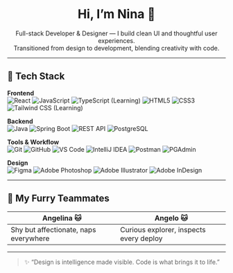 <h1 align="center">Hi, I’m Nina 🌸</h1>
<p align="center">
  Full-stack Developer & Designer — I build clean UI and thoughtful user experiences.<br/>
  Transitioned from design to development, blending creativity with code.
</p>

---

## 🔧 Tech Stack

**Frontend**  
![React](https://img.shields.io/badge/React-61DAFB?logo=react&logoColor=000&style=for-the-badge)
![JavaScript](https://img.shields.io/badge/JavaScript-F7DF1E?logo=javascript&logoColor=000&style=for-the-badge)
![TypeScript (Learning)](https://img.shields.io/badge/TypeScript-Learning-3178C6?logo=typescript&logoColor=fff&style=for-the-badge)
![HTML5](https://img.shields.io/badge/HTML5-E34F26?logo=html5&logoColor=fff&style=for-the-badge)
![CSS3](https://img.shields.io/badge/CSS3-1572B6?logo=css3&logoColor=fff&style=for-the-badge)
![Tailwind CSS (Learning)](https://img.shields.io/badge/TailwindCSS-Learning-06B6D4?logo=tailwindcss&logoColor=fff&style=for-the-badge)

**Backend**  
![Java](https://img.shields.io/badge/Java-ED8B00?logo=java&logoColor=fff&style=for-the-badge)
![Spring Boot](https://img.shields.io/badge/Spring%20Boot-6DB33F?logo=springboot&logoColor=fff&style=for-the-badge)
![REST API](https://img.shields.io/badge/REST-000000?logo=swagger&logoColor=fff&style=for-the-badge)
![PostgreSQL](https://img.shields.io/badge/PostgreSQL-4169E1?logo=postgresql&logoColor=fff&style=for-the-badge)

**Tools & Workflow**  
![Git](https://img.shields.io/badge/Git-F05032?logo=git&logoColor=fff&style=for-the-badge)
![GitHub](https://img.shields.io/badge/GitHub-181717?logo=github&logoColor=fff&style=for-the-badge)
![VS Code](https://img.shields.io/badge/VS%20Code-007ACC?logo=visualstudiocode&logoColor=fff&style=for-the-badge)
![IntelliJ IDEA](https://img.shields.io/badge/IntelliJ%20IDEA-000000?logo=intellijidea&logoColor=fff&style=for-the-badge)
![Postman](https://img.shields.io/badge/Postman-FF6C37?logo=postman&logoColor=fff&style=for-the-badge)
![PGAdmin](https://img.shields.io/badge/pgAdmin-336791?logo=postgresql&logoColor=fff&style=for-the-badge)

**Design**  
![Figma](https://img.shields.io/badge/Figma-F24E1E?logo=figma&logoColor=fff&style=for-the-badge)
![Adobe Photoshop](https://img.shields.io/badge/Photoshop-31A8FF?logo=adobephotoshop&logoColor=fff&style=for-the-badge)
![Adobe Illustrator](https://img.shields.io/badge/Illustrator-FF9A00?logo=adobeillustrator&logoColor=fff&style=for-the-badge)
![Adobe InDesign](https://img.shields.io/badge/InDesign-FF3366?logo=adobeindesign&logoColor=fff&style=for-the-badge)

---

## 🐾 My Furry Teammates

| Angelina 🐱 | Angelo 🐱 |
|---|---|
| Shy but affectionate, naps everywhere | Curious explorer, inspects every deploy |

---

> ✨ “Design is intelligence made visible. Code is what brings it to life.”
